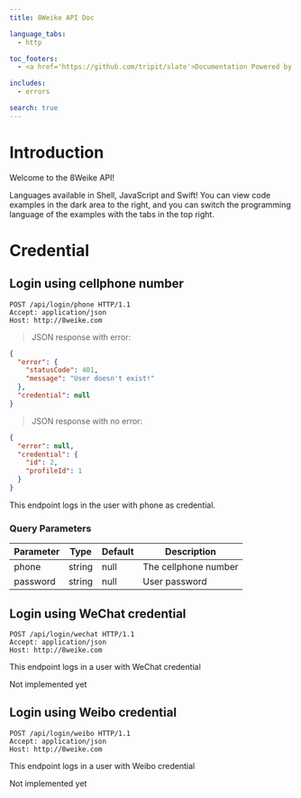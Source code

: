 ```yaml
---
title: 8Weike API Doc

language_tabs:
  - http  

toc_footers:  
  - <a href='https://github.com/tripit/slate'>Documentation Powered by Slate</a>

includes:
  - errors

search: true
---
```


# Introduction

Welcome to the 8Weike API!

Languages available in Shell, JavaScript and Swift! You can view code examples in the dark area to the right, and you can switch the programming language of the examples with the tabs in the top right.

# Credential

## Login using cellphone number

```http
POST /api/login/phone HTTP/1.1
Accept: application/json
Host: http://8weike.com    
```

> JSON response with error:

```json
{
  "error": {
    "statusCode": 401,
    "message": "User doesn't exist!"
  },
  "credential": null
}
```

> JSON response with no error:

```json
{
  "error": null,
  "credential": {
    "id": 2,
    "profileId": 1
  }    
}
```

This endpoint logs in the user with phone as credential.

### Query Parameters

Parameter | Type | Default | Description
--------- | ---- | ------- | -----------
phone | string | null | The cellphone number
password | string | null | User password

## Login using WeChat credential

```http
POST /api/login/wechat HTTP/1.1
Accept: application/json
Host: http://8weike.com 
```

This endpoint logs in a user with WeChat credential

<aside class="warning">
Not implemented yet
</aside>

## Login using Weibo credential

```http
POST /api/login/weibo HTTP/1.1
Accept: application/json
Host: http://8weike.com 
```

This endpoint logs in a user with Weibo credential

<aside class="warning">
Not implemented yet
</aside>
